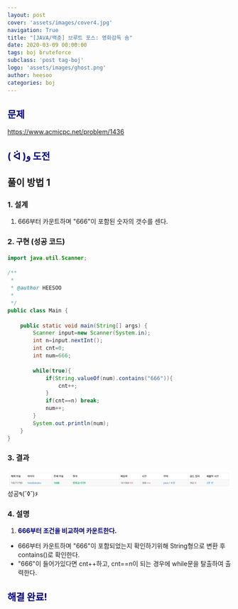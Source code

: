 ```yaml
---
layout: post
cover: 'assets/images/cover4.jpg'
navigation: True
title: "[JAVA/백준] 브루트 포스: 영화감독 숌"
date: 2020-03-09 00:00:00
tags: boj bruteforce
subclass: 'post tag-boj'
logo: 'assets/images/ghost.png'
author: heesoo
categories: boj
---
```

## <span style="color:navy">문제</span>
<https://www.acmicpc.net/problem/1436>

## <span style="color:navy">( ᐛ )و 도전</span>

## 풀이 방법 1

### 1. 설계
1. 666부터 카운트하며 "666"이 포함된 숫자의 갯수를 센다.

### 2. 구현 (성공 코드)
```java
import java.util.Scanner;

/**
 * 
 * @author HEESOO
 *
 */
public class Main {
	
	public static void main(String[] args) {
		Scanner input=new Scanner(System.in);
		int n=input.nextInt();
		int cnt=0;
		int num=666;
		
		while(true){
			if(String.valueOf(num).contains("666")){
				cnt++;
			}
			if(cnt==n) break;
			num++;
		}
		System.out.println(num);
	}
}

 ```

 ### 3. 결과
![실행결과](./assets/images/200309_1.PNG)
성공٩(˘◊˘)۶

### 4. 설명
1. **<span style="color:navy">666부터 조건을 비교하며 카운트한다.</span>**
- 666부터 카운트하며 "666"이 포함되었는지 확인하기위해 String형으로 변환 후 contains()로 확인한다.
- "666"이 들어가있다면 cnt++하고, cnt==n이 되는 경우에 while문을 탈출하여 출력한다.

## <span style="color:navy">해결 완료!</span>
